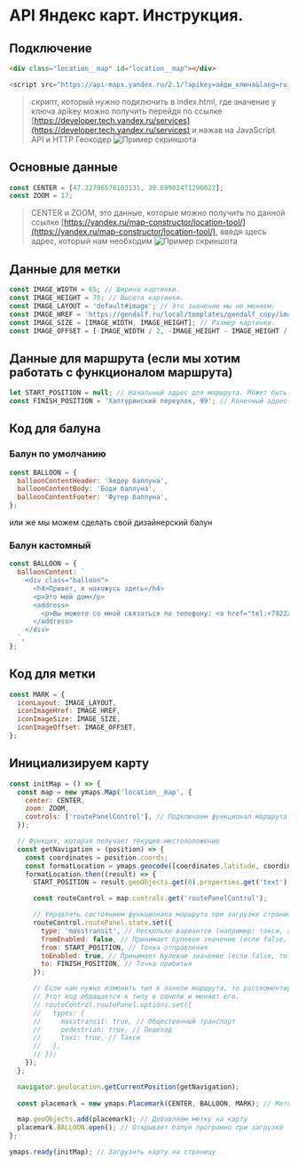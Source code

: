 # API Яндекс карт. Инструкция.

## Подключение

```html
<div class="location__map" id="location__map"></div>
```

```js
<script src="https://api-maps.yandex.ru/2.1/?apikey=айди_ключа&lang=ru_RU"></script> 
```

>скрипт, который нужно подключить в index.html, где значение у ключа apikey можно получить перейдя по ссылке [https://developer.tech.yandex.ru/services](https://developer.tech.yandex.ru/services) и нажав на JavaScript API и HTTP Геокодер
![Пример скриншота](./source/img/include.png)

## Основные данные

```js
const CENTER = [47.22796578103131, 39.69902471290022];
const ZOOM = 17;
```

>CENTER и ZOOM, это данные, которые можно получить по данной ссылке [https://yandex.ru/map-constructor/location-tool/](https://yandex.ru/map-constructor/location-tool/), введя здесь адрес, который нам необходим 
![Пример скриншота](./source/img/location-tools.png)

## Данные для метки

```js
const IMAGE_WIDTH = 65; // Ширина картинки.
const IMAGE_HEIGHT = 75; // Высота картинки.
const IMAGE_LAYOUT = 'default#image'; // Это значение мы не меняем.
const IMAGE_HREF = 'https://gendalf.ru/local/templates/gendalf_copy/images/company_logo.png'; // Путь к картинки.
const IMAGE_SIZE = [IMAGE_WIDTH, IMAGE_HEIGHT]; // Размер картинки.
const IMAGE_OFFSET = [-IMAGE_WIDTH / 2, -IMAGE_HEIGHT - IMAGE_HEIGHT / 4]; // Положение картинки по отношению к точке.
```

## Данные для маршрута (если мы хотим работать с функционалом маршрута)

```js
let START_POSITION = null; // Начальный адрес для маршрута. Может быть любым. В данном случае это null.
const FINISH_POSITION = 'Халтуринский переулок, 99'; // Конечный адрес для маршрута.
```

## Код для балуна

### Балун по умолчанию

```js
const BALLOON = {
  balloonContentHeader: 'Хедер баллуна',
  balloonContentBody: 'Боди баллуна',
  balloonContentFooter: 'Футер баллуна',
};
```
или же мы можем сделать свой дизайнерский балун

### Балун кастомный

```js
const BALLOON = {
  balloonContent: `
    <div class="balloon">
      <h4>Привет, я нахожусь здесь</h4>
      <p>Это мой дом</p>
      <address>
        <p>Вы можете со мной связаться по телефону: <a href="tel:+79222222222">+7 (922) 222 22-22</a></p>
      </address>
    </div>
  `,
};
```

## Код для метки

```js
const MARK = {
  iconLayout: IMAGE_LAYOUT,
  iconImageHref: IMAGE_HREF,
  iconImageSize: IMAGE_SIZE,
  iconImageOffset: IMAGE_OFFSET,
};
```

## Инициализируем карту

```js
const initMap = () => {
  const map = new ymaps.Map('location__map', {
    center: CENTER,
    zoom: ZOOM,
    controls: ['routePanelControl'], // Подключаем функционал маршрута
  });

  // Функция, которая получает текущее местоположение
  const getNavigation = (position) => {
    const coordinates = position.coords;
    const formatLocation = ymaps.geocode([coordinates.latitude, coordinates.longitude]);
    formatLocation.then((result) => {
      START_POSITION = result.geoObjects.get(0).properties.get('text');

      const routeControl = map.controls.get('routePanelControl');

      // Управлять состоянием функционала маршрута при загрузке страницы
      routeControl.routePanel.state.set({
        type: 'masstransit', // Несколько вариантов (например: такси, автобус, пешком, велосипед)
        fromEnabled: false, // Принимает булевое значение (если false, то вводить точку отправления нельзя по умолчанию)
        from: START_POSITION, // Точка отправления
        toEnabled: true, // Принимает булевое значение (если false, то вводить точку отправления нельзя по умолчанию)
        to: FINISH_POSITION, // Точка прибитыя
      });

      // Если нам нужно изменить тип в панели маршрута, то расскоментируем ниже код.
      // Этот код обращается к типу в панели и меняет его.
      // routeControl.routePanel.options.set({
      //   types: {
      //     masstransit: true, // Общественный транспорт
      //     pedestrian: true, // Пешеход
      //     taxi: true, // Такси
      //   },
      // });
    });
  };

  navigator.geolocation.getCurrentPosition(getNavigation);
  
  const placemark = new ymaps.Placemark(CENTER, BALLOON, MARK); // Метка

  map.geoObjects.add(placemark); // Добавляем метку на карту
  placemark.BALLOON.open(); // Открывает балун програмно при загрузке
};

ymaps.ready(initMap); // Загрузить карту на страницу
```

